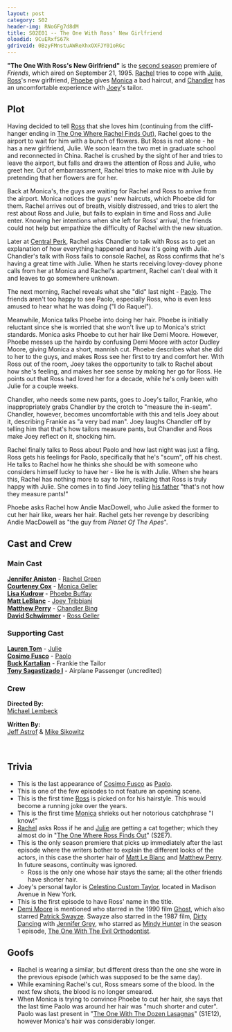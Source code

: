 ```yaml
---
layout: post 
category: S02 
header-img: RNoGFg7d8dM 
title: S02E01 -- The One With Ross' New Girlfriend 
oloadid: 9CuERxfS67k 
gdriveid: 0BzyFMnstuAWReXhxOXFJY01oRGc 
--- 
```

<!--more--> 
<b>"The One With Ross's New Girlfriend"</b> is the <a href="/wiki/Second_season" title="Second season" class="mw-redirect">second season</a> premiere of <i>Friends</i>, which aired on September 21, 1995. <a href="/wiki/Rachel" title="Rachel" class="mw-redirect">Rachel</a> tries to cope with <a href="/wiki/Julie" title="Julie">Julie</a>, <a href="/wiki/Ross" title="Ross" class="mw-redirect">Ross</a>'s new girlfriend, <a href="/wiki/Phoebe" title="Phoebe" class="mw-redirect">Phoebe</a> gives <a href="/wiki/Monica" title="Monica" class="mw-redirect">Monica</a> a bad haircut, and <a href="/wiki/Chandler" title="Chandler" class="mw-redirect">Chandler</a> has an uncomfortable experience with <a href="/wiki/Joey" title="Joey" class="mw-redirect">Joey</a>'s tailor.
<h2><span class="mw-headline" id="Plot">Plot</span></h2>
<p>Having decided to tell <a href="/wiki/Ross" title="Ross" class="mw-redirect">Ross</a> that she loves him (continuing from the cliff-hanger ending in <a href="/wiki/The_One_Where_Rachel_Finds_Out" title="The One Where Rachel Finds Out">The One Where Rachel Finds Out</a>), Rachel goes to the airport to wait for him with a bunch of flowers. But Ross is not alone - he has a new girlfriend, Julie. We soon learn the two met in graduate school and reconnected in China. Rachel is crushed by the sight of her and tries to leave the airport, but falls and draws the attention of Ross and Julie, who greet her. Out of embarrassment, Rachel tries to make nice with Julie by pretending that her flowers are for her.
</p><p>Back at Monica's, the guys are waiting for Rachel and Ross to arrive from the airport. Monica notices the guys' new haircuts, which Phoebe did for them. Rachel arrives out of breath, visibly distressed, and tries to alert the rest about Ross and Julie, but fails to explain in time and Ross and Julie enter. Knowing her intentions when she left for Ross' arrival, the friends could not help but empathize the difficulty of Rachel with the new situation. 
</p><p>Later at <a href="/wiki/Central_Perk" title="Central Perk">Central Perk</a>, Rachel asks Chandler to talk with Ross as to get an explanation of how everything happened and how it's going with Julie. Chandler's talk with Ross fails to console Rachel, as Ross confirms that he's having a great time with Julie. When he starts receiving lovey-dovey phone calls from her at Monica and Rachel's apartment, Rachel can't deal with it and leaves to go somewhere unknown.
</p><p>The next morning, Rachel reveals what she "did" last night - <a href="/wiki/Paolo" title="Paolo">Paolo</a>. The friends aren't too happy to see Paolo, especially Ross, who is even less amused to hear what he was doing ("I do Raquel").
</p><p>Meanwhile, Monica talks Phoebe into doing her hair. Phoebe is initially reluctant since she is worried that she won't live up to Monica's strict standards. Monica asks Phoebe to cut her hair like Demi Moore. However, Phoebe messes up the hairdo by confusing Demi Moore with actor Dudley Moore, giving Monica a short, mannish cut. Phoebe describes what she did to her to the guys, and makes Ross see her first to try and comfort her. With Ross out of the room, Joey takes the opportunity to talk to Rachel about how she's feeling, and makes her see sense by making her go for Ross. He points out that Ross had loved her for a decade, while he's only been with Julie for a couple weeks.
</p><p>Chandler, who needs some new pants, goes to Joey's tailor, Frankie, who inappropriately grabs Chandler by the crotch to "measure the in-seam". Chandler, however, becomes uncomfortable with this and tells Joey about it, describing Frankie as "a very bad man". Joey laughs Chandler off by telling him that that's how tailors measure pants, but Chandler and Ross make Joey reflect on it, shocking him.
</p><p>Rachel finally talks to Ross about Paolo and how last night was just a fling. Ross gets his feelings for Paolo, specifically that he's "scum", off his chest. He talks to Rachel how he thinks she should be with someone who considers himself lucky to have her - like he is with Julie. When she hears this, Rachel has nothing more to say to him, realizing that Ross is truly happy with Julie. She comes in to find Joey telling <a href="/wiki/Joey_Tribbiani_Sr." title="Joey Tribbiani Sr.">his father</a> "that's not how they measure pants!" 
</p><p>Phoebe asks Rachel how Andie MacDowell, who Julie asked the former to cut her hair like, wears her hair. Rachel gets her revenge by describing Andie MacDowell as "the guy from <i>Planet Of The Apes</i>".
</p>
<h2><span class="mw-headline" id="Cast_and_Crew">Cast and Crew</span></h2>
<h3><span class="mw-headline" id="Main_Cast">Main Cast</span></h3>
<p><b><a href="/wiki/Jennifer_Aniston" title="Jennifer Aniston">Jennifer Aniston</a></b> - <a href="/wiki/Rachel_Green" title="Rachel Green">Rachel Green</a><br />
<b><a href="/wiki/Courtney_Cox" title="Courtney Cox" class="mw-redirect">Courteney Cox</a></b> - <a href="/wiki/Monica_Geller" title="Monica Geller" class="mw-redirect">Monica Geller</a><br />
<b><a href="/wiki/Lisa_Kudrow" title="Lisa Kudrow">Lisa Kudrow</a></b> - <a href="/wiki/Phoebe_Buffay" title="Phoebe Buffay">Phoebe Buffay</a><br />
<b><a href="/wiki/Matt_LeBlanc" title="Matt LeBlanc">Matt LeBlanc</a></b> - <a href="/wiki/Joey_Tribbiani" title="Joey Tribbiani" class="mw-redirect">Joey Tribbiani</a><br />
<b><a href="/wiki/Matthew_Perry" title="Matthew Perry">Matthew Perry</a></b> - <a href="/wiki/Chandler_Bing" title="Chandler Bing">Chandler Bing</a><br />
<b><a href="/wiki/David_Schwimmer" title="David Schwimmer">David Schwimmer</a></b> - <a href="/wiki/Ross_Geller" title="Ross Geller">Ross Geller</a><br />
</p>
<h3><span class="mw-headline" id="Supporting_Cast">Supporting Cast</span></h3>
<p><b><a href="/wiki/Lauren_Tom" title="Lauren Tom">Lauren Tom</a></b> - <a href="/wiki/Julie" title="Julie">Julie</a><br />
<b><a href="/wiki/Cosimo_Fusco" title="Cosimo Fusco">Cosimo Fusco</a></b> - <a href="/wiki/Paolo" title="Paolo">Paolo</a><br />
<b><a href="/wiki/Buck_Kartalian?action=edit&amp;redlink=1" class="new" title="Buck Kartalian (page does not exist)">Buck Kartalian</a></b> - Frankie the Tailor<br />
<b><a href="/wiki/Tony_Sagastizado_I?action=edit&amp;redlink=1" class="new" title="Tony Sagastizado I (page does not exist)">Tony Sagastizado I</a></b> - Airplane Passenger (uncredited)<br />
</p>
<h3><span class="mw-headline" id="Crew">Crew</span></h3>
<p><b>Directed By:</b><br />
<a href="/wiki/Michael_Lembeck" title="Michael Lembeck">Michael Lembeck</a><br />
</p><p><b>Written By:</b><br />
<a href="/wiki/Jeff_Astrof" title="Jeff Astrof">Jeff Astrof</a> &amp; <a href="/wiki/Mike_Sikowitz" title="Mike Sikowitz">Mike Sikowitz</a><br />
</p><p><br />
</p>
<h2><span class="mw-headline" id="Trivia">Trivia</span></h2>
<ul><li>This is the last appearance of <a href="/wiki/Cosimo_Fusco" title="Cosimo Fusco">Cosimo Fusco</a> as <a href="/wiki/Paolo" title="Paolo">Paolo</a>.
</li><li>This is one of the few episodes to not feature an opening scene.
</li><li>This is the first time <a href="/wiki/Ross" title="Ross" class="mw-redirect">Ross</a> is picked on for his hairstyle. This would become a running joke over the years.
</li><li>This is the first time <a href="/wiki/Monica" title="Monica" class="mw-redirect">Monica</a> shrieks out her notorious catchphrase "I know!"
</li><li><a href="/wiki/Rachel" title="Rachel" class="mw-redirect">Rachel</a> asks Ross if he and <a href="/wiki/Julie" title="Julie">Julie</a> are getting a cat together; which they almost do in "<a href="/wiki/The_One_Where_Ross_Finds_Out" title="The One Where Ross Finds Out">The One Where Ross Finds Out</a>" (S2E7).
</li><li>This is the only season premiere that picks up immediately after the last episode where the writers bother to explain the different looks of the actors, in this case the shorter hair of <a href="/wiki/Matt_Le_Blanc" title="Matt Le Blanc" class="mw-redirect">Matt Le Blanc</a> and <a href="/wiki/Matthew_Perry" title="Matthew Perry">Matthew Perry</a>. In future seasons, continuity was ignored.
<ul><li>Ross is the only one whose hair stays the same; all the other friends have shorter hair.
</li></ul>
</li><li>Joey's personal taylor is <a href="/wiki/Celestino_Custom_Taylor" title="Celestino Custom Taylor">Celestino Custom Taylor</a>, located in Madison Avenue in New York.
</li><li>This is the first episode to have Ross' name in the title.
</li><li><a href="http://en.wikipedia.org/wiki/Demi_Moore" class="extiw" title="wikipedia:Demi Moore">Demi Moore</a> is mentioned who starred in the 1990 film <a href="http://en.wikipedia.org/wiki/Ghost_(1990_film" class="extiw" title="wikipedia:Ghost (1990 film">Ghost</a>, which also starred <a href="http://en.wikipedia.org/wiki/Patrick_Swayze" class="extiw" title="wikipedia:Patrick Swayze">Patrick Swayze</a>. Swayze also starred in the 1987 film, <a href="http://en.wikipedia.org/wiki/Dirty_Dancing" class="extiw" title="wikipedia:Dirty Dancing">Dirty Dancing</a> with <a href="http://en.wikipedia.org/wiki/Jennifer_Grey" class="extiw" title="wikipedia:Jennifer Grey">Jennifer Grey</a>, who starred as <a href="/wiki/Mindy_Hunter" title="Mindy Hunter">Mindy Hunter</a> in the season 1 episode, <a href="/wiki/The_One_With_The_Evil_Orthodontist" title="The One With The Evil Orthodontist">The One With The Evil Orthodontist</a>.
</li></ul>
<h2><span class="mw-headline" id="Goofs">Goofs</span></h2>
<ul><li>Rachel is wearing a similar, but different dress than the one she wore in the previous episode (which was supposed to be the same day).
</li><li> While examining Rachel's cut, Ross smears some of the blood. In the next few shots, the blood is no longer smeared.
</li><li> When Monica is trying to convince Phoebe to cut her hair, she says that the last time Paolo was around her hair was "much shorter and cuter". Paolo was last present in "<a href="/wiki/The_One_With_The_Dozen_Lasagnas" title="The One With The Dozen Lasagnas">The One With The Dozen Lasagnas</a>" (S1E12), however Monica's hair was considerably longer.
</li></ul>
